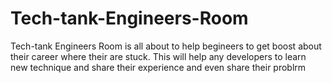 # Tech-tank-Engineers-Room
Tech-tank Engineers Room is all about to help begineers to get boost about their career where their are stuck. This will help any developers to learn new technique and share their experience and even share their problrm 
